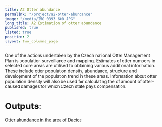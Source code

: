 ```yaml
---
title: A2 Otter abundance
permalink: "/project/a2-otter-abundance"
image: "/media/IMG_0393_600.JPG"
long_title: A2 Estimation of otter abundance
published: true
listed: true
position: 2
layout: two_columns_page
---
```

One of the actions undertaken by the Czech national Otter Management
Plan is population surveillance and mapping. Estimates of otter numbers
in selected core areas are utilised to obtaining various additional
information. These include otter population density, abundance,
structure and development of the population trend in these areas.
Information about otter population density will also be used for
calculating the of amount of otter-caused damages for which Czech state
pays compensation.

# Outputs:

[Otter abundance in the area of
Dacice](/news/otter-abundance-in-the-area-of-dacicko)
